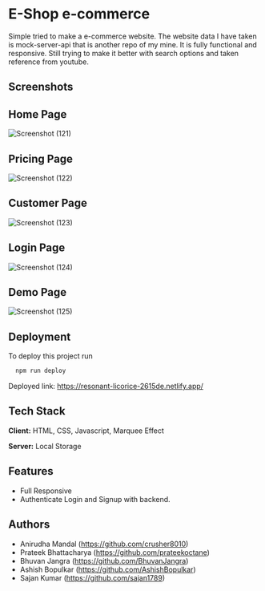 # E-Shop e-commerce

Simple tried to make a e-commerce website. The website data I have taken is mock-server-api that is another repo of my mine. It is fully functional and responsive. Still trying to make it better with search options and taken reference from youtube.

## Screenshots

## Home Page
![Screenshot (121)](https://user-images.githubusercontent.com/107460084/214225231-341ddb93-81df-4038-95ea-1189f9f7e2c7.png)

## Pricing Page
![Screenshot (122)](https://user-images.githubusercontent.com/107460084/214225285-16772126-8991-46f3-956c-3958e2806112.png)

## Customer Page
![Screenshot (123)](https://user-images.githubusercontent.com/107460084/214225374-7710c546-db15-403b-9932-f1d46b8eb766.png)

## Login Page
![Screenshot (124)](https://user-images.githubusercontent.com/107460084/214225418-8d2bc681-e074-454a-a30b-961ef23a94d7.png)

## Demo Page
![Screenshot (125)](https://user-images.githubusercontent.com/107460084/214225480-29c837fe-7475-44d9-af8c-4fcc847816d3.png)


## Deployment

To deploy this project run

```bash
  npm run deploy
```
Deployed link:
https://resonant-licorice-2615de.netlify.app/


## Tech Stack

**Client:** HTML, CSS, Javascript, Marquee Effect

**Server:** Local Storage


## Features

- Full Responsive
- Authenticate Login and Signup with backend.

## Authors

- Anirudha Mandal (https://github.com/crusher8010)
- Prateek Bhattacharya (https://github.com/prateekoctane)
- Bhuvan Jangra (https://github.com/BhuvanJangra)
- Ashish Bopulkar (https://github.com/AshishBopulkar)
- Sajan Kumar (https://github.com/sajan1789)

